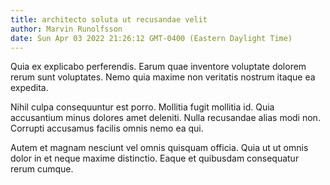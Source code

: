 ```yaml
---
title: architecto soluta ut recusandae velit
author: Marvin Runolfsson
date: Sun Apr 03 2022 21:26:12 GMT-0400 (Eastern Daylight Time)
---
```

Quia ex explicabo perferendis. Earum quae inventore voluptate dolorem rerum sunt voluptates. Nemo quia maxime non veritatis nostrum itaque ea expedita.

 Nihil culpa consequuntur est porro. Mollitia fugit mollitia id. Quia accusantium minus dolores amet deleniti. Nulla recusandae alias modi non. Corrupti accusamus facilis omnis nemo ea qui.

 Autem et magnam nesciunt vel omnis quisquam officia. Quia ut ut omnis dolor in et neque maxime distinctio. Eaque et quibusdam consequatur rerum cumque.